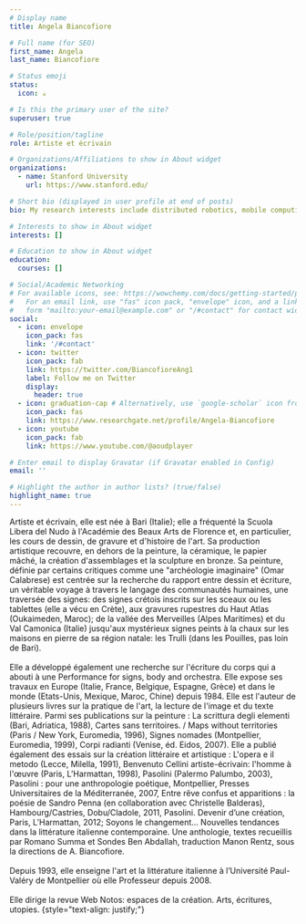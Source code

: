 ```yaml
---
# Display name
title: Angela Biancofiore

# Full name (for SEO)
first_name: Angela
last_name: Biancofiore

# Status emoji
status:
  icon: ☕️

# Is this the primary user of the site?
superuser: true

# Role/position/tagline
role: Artiste et écrivain

# Organizations/Affiliations to show in About widget
organizations:
  - name: Stanford University
    url: https://www.stanford.edu/

# Short bio (displayed in user profile at end of posts)
bio: My research interests include distributed robotics, mobile computing and programmable matter.

# Interests to show in About widget
interests: []

# Education to show in About widget
education:
  courses: []

# Social/Academic Networking
# For available icons, see: https://wowchemy.com/docs/getting-started/page-builder/#icons
#   For an email link, use "fas" icon pack, "envelope" icon, and a link in the
#   form "mailto:your-email@example.com" or "/#contact" for contact widget.
social:
  - icon: envelope
    icon_pack: fas
    link: '/#contact'
  - icon: twitter
    icon_pack: fab
    link: https://twitter.com/BiancofioreAng1
    label: Follow me on Twitter
    display:
      header: true
  - icon: graduation-cap # Alternatively, use `google-scholar` icon from `ai` icon pack
    icon_pack: fas
    link: https://www.researchgate.net/profile/Angela-Biancofiore
  - icon: youtube
    icon_pack: fab
    link: https://www.youtube.com/@aoudplayer

# Enter email to display Gravatar (if Gravatar enabled in Config)
email: ''

# Highlight the author in author lists? (true/false)
highlight_name: true
---
```


Artiste et écrivain, elle est née à Bari (Italie); elle a fréquenté la Scuola Libera del Nudo à l'Académie des Beaux Arts de Florence et, en particulier, les cours de dessin, de gravure et d'histoire de l'art. Sa production artistique recouvre, en dehors de la peinture, la céramique, le papier mâché, la création d'assemblages et la sculpture en bronze. Sa peinture, définie par certains critiques comme une "archéologie imaginaire" (Omar Calabrese) est centrée sur la recherche du rapport entre dessin et écriture, un véritable voyage à travers le langage des communautés humaines, une traversée des signes: des signes crétois inscrits sur les sceaux ou les tablettes (elle a vécu en Crète), aux gravures rupestres du Haut Atlas (Oukaimeden, Maroc); de la vallée des Merveilles (Alpes Maritimes) et du Val Camonica (Italie) jusqu'aux mystérieux signes peints à la chaux sur les maisons en pierre de sa région natale: les Trulli (dans les Pouilles, pas loin de Bari). <br> <br>
Elle a développé également une recherche sur l'écriture du corps qui a abouti à une Performance for signs, body and orchestra. Elle expose ses travaux en Europe (Italie, France, Belgique, Espagne, Grèce) et dans le monde (Etats-Unis, Mexique, Maroc, Chine) depuis 1984. Elle est l'auteur de plusieurs livres sur la pratique de l'art, la lecture de l'image et du texte littéraire. Parmi ses publications sur la peinture : La scrittura degli elementi (Bari, Adriatica, 1988), Cartes sans territoires. / Maps without territories (Paris / New York, Euromedia, 1996), Signes nomades (Montpellier, Euromedia, 1999), Corpi radianti (Venise, éd. Eidos, 2007). Elle a publié également des essais sur la création littéraire et artistique : L'opera e il metodo (Lecce, Milella, 1991), Benvenuto Cellini artiste-écrivain: l'homme à l'œuvre (Paris, L’Harmattan, 1998), Pasolini (Palermo Palumbo, 2003), Pasolini : pour une anthropologie poétique, Montpellier, Presses Universitaires de la Méditerranée, 2007, Entre rêve confus et apparitions : la poésie de Sandro Penna (en collaboration avec Christelle Balderas), Hambourg/Castries, Dobu/Cladole, 2011, Pasolini. Devenir d’une création, Paris, L’Harmattan, 2012; Soyons le changement… Nouvelles tendances dans la littérature italienne contemporaine. Une anthologie, textes recueillis par Romano Summa et Sondes Ben Abdallah, traduction Manon Rentz, sous la directions de A. Biancofiore. <br> <br>
Depuis 1993, elle enseigne l'art et la littérature italienne à l’Université Paul-Valéry de Montpellier où elle Professeur depuis 2008. <br> <br>
Elle dirige la revue Web  Notos: espaces de la création. Arts, écritures, utopies.
{style="text-align: justify;"}